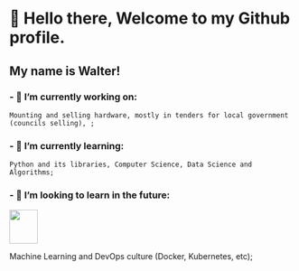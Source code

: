 # 🖖 Hello there, Welcome to my Github profile.

##              My name is Walter!

### - 🔭 I’m currently working on:
    Mounting and selling hardware, mostly in tenders for local government (councils selling), ;

### - 🌱 I’m currently learning:
    Python and its libraries, Computer Science, Data Science and Algorithms;

### - 🚀 I’m looking to learn in the future: 
  <img loading="lazy" src="https://cdn.jsdelivr.net/gh/devicons/devicon/icons/django/django-plain-wordmark.svg" width="50" height="60"/>
          

 Machine Learning and DevOps culture (Docker, Kubernetes, etc); 

<!--
**swmeme/swmeme** is a ✨ _special_ ✨ repository because its `README.md` (this file) appears on your GitHub profile.

Here are some ideas to get you started:


- 🤔 I'm looking for help with Data Science projects approach, and any tips on self-taught programming;
- 💬 Ask me about ...
- 📫 How to reach me: ...
- 😄 Pronouns: He/him...
- ⚡ Fun fact: ...
-->
